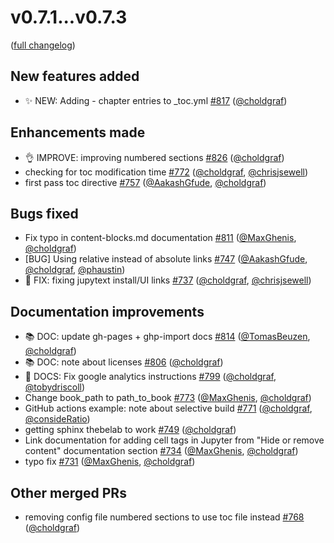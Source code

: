 # v0.7.1...v0.7.3

([full changelog](https://github.com/jupyter-book/jupyter-book/compare/v0.7.1...v0.7.3))

## New features added

- ✨ NEW: Adding - chapter entries to _toc.yml [#817](https://github.com/jupyter-book/jupyter-book/pull/817) ([@choldgraf](https://github.com/choldgraf))

## Enhancements made

- 👌 IMPROVE: improving numbered sections [#826](https://github.com/jupyter-book/jupyter-book/pull/826) ([@choldgraf](https://github.com/choldgraf))
- checking for toc modification time [#772](https://github.com/jupyter-book/jupyter-book/pull/772) ([@choldgraf](https://github.com/choldgraf), [@chrisjsewell](https://github.com/chrisjsewell))
- first pass toc directive [#757](https://github.com/jupyter-book/jupyter-book/pull/757) ([@AakashGfude](https://github.com/AakashGfude), [@choldgraf](https://github.com/choldgraf))

## Bugs fixed

- Fix typo in content-blocks.md documentation [#811](https://github.com/jupyter-book/jupyter-book/pull/811) ([@MaxGhenis](https://github.com/MaxGhenis), [@choldgraf](https://github.com/choldgraf))
- [BUG] Using relative instead of absolute links [#747](https://github.com/jupyter-book/jupyter-book/pull/747) ([@AakashGfude](https://github.com/AakashGfude), [@choldgraf](https://github.com/choldgraf), [@phaustin](https://github.com/phaustin))
- 🐛 FIX: fixing jupytext install/UI links [#737](https://github.com/jupyter-book/jupyter-book/pull/737) ([@choldgraf](https://github.com/choldgraf), [@chrisjsewell](https://github.com/chrisjsewell))

## Documentation improvements

- 📚 DOC: update gh-pages + ghp-import docs [#814](https://github.com/jupyter-book/jupyter-book/pull/814) ([@TomasBeuzen](https://github.com/TomasBeuzen), [@choldgraf](https://github.com/choldgraf))
- 📚 DOC: note about licenses [#806](https://github.com/jupyter-book/jupyter-book/pull/806) ([@choldgraf](https://github.com/choldgraf))
- 📖 DOCS: Fix google analytics instructions [#799](https://github.com/jupyter-book/jupyter-book/pull/799) ([@choldgraf](https://github.com/choldgraf), [@tobydriscoll](https://github.com/tobydriscoll))
- Change book_path to path_to_book [#773](https://github.com/jupyter-book/jupyter-book/pull/773) ([@MaxGhenis](https://github.com/MaxGhenis), [@choldgraf](https://github.com/choldgraf))
- GitHub actions example: note about selective build [#771](https://github.com/jupyter-book/jupyter-book/pull/771) ([@choldgraf](https://github.com/choldgraf), [@consideRatio](https://github.com/consideRatio))
- getting sphinx thebelab to work [#749](https://github.com/jupyter-book/jupyter-book/pull/749) ([@choldgraf](https://github.com/choldgraf))
- Link documentation for adding cell tags in Jupyter from "Hide or remove content" documentation section [#734](https://github.com/jupyter-book/jupyter-book/pull/734) ([@MaxGhenis](https://github.com/MaxGhenis), [@choldgraf](https://github.com/choldgraf))
- typo fix [#731](https://github.com/jupyter-book/jupyter-book/pull/731) ([@MaxGhenis](https://github.com/MaxGhenis), [@choldgraf](https://github.com/choldgraf))

## Other merged PRs

- removing config file numbered sections to use toc file instead [#768](https://github.com/jupyter-book/jupyter-book/pull/768) ([@choldgraf](https://github.com/choldgraf))

